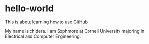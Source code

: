 # hello-world
This is about learning how to use GitHub

My name is chidera. I am Sophmore at Cornell University majoring in Electrical and Computer Engineering.
